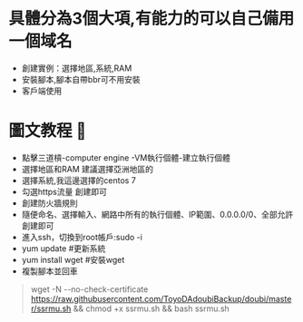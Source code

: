 # 具體分為3個大項,有能力的可以自己備用一個域名

- 創建實例：選擇地區,系統,RAM
- 安裝腳本,腳本自帶bbr可不用安裝
- 客戶端使用

# 圖文教程 🔔

- 點擊三道槓-computer engine -VM執行個體-建立執行個體
- 選擇地區和RAM 建議選擇亞洲地區的
- 選擇系統,我這邊選擇的centos 7
- 勾選https流量 創建即可
- 創建防火牆規則
- 隨便命名、選擇輸入、網路中所有的執行個體、IP範圍、0.0.0.0/0、全部允許 創建即可
- 進入ssh，切換到root帳戶:sudo -i
- yum update #更新系統
- yum install wget #安裝wget
- 複製腳本並回車

> wget -N --no-check-certificate https://raw.githubusercontent.com/ToyoDAdoubiBackup/doubi/master/ssrmu.sh && chmod +x ssrmu.sh && bash ssrmu.sh
